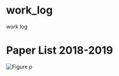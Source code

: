 # work_log
work log

# Paper List 2018-2019
![Figure p](https://github.com/THU-iar-AiLab/work_log/raw/master/images/paperlist2018-2019.jpg)
